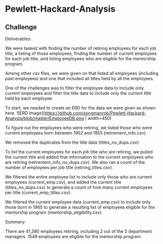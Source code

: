 # Pewlett-Hackard-Analysis
## Challenge

Deliverables:

We were tasked with finding the number of retiring employees for each job title, a listing of those employees, finding the number of current employees for each job title, and listing employees who are eligible for the mentorship program.

Among other csv files, we were given on that listed all employees (including past employees) and one that included all titles held by all the employees.

One of the challenges was to filter the employee data to include only current employees and filter the title data to include only the current title held by each employee.

To start, we needed to create an ERD for the data we were given as shown here.
![ERD Image](https://github.com/songmanrob/Pewlett-Hackard-Analysis/blob/master/EmployeeDB.png | width=450)

To figure out the employees who were retiring, we listed those who were current employees born between 1952 and 1955 (retirement_info.csv).

We removed the duplicates from the title data (titles_no_dups.csv).

To list the current employees for each job title who are retiring, we pulled the current title and added that information to the current employees who are retiring (retirement_info_no_dups.csv). We also ran a count of the number of employees per job title (retiring_titles.csv).

We filtered the entire employee list to include only those who are current employees (current_emp.csv), and added the current title (titles_no_dups.csv) to generate a count of how many current employees per title (current_emp_titles.csv).

We filtered the current employee data (current_emp.csv) to include only those born in 1965 to generate a resulting list of employees eligible for the mentorship program (mentorship_eligibility.csv).


Summary:

There are 41,380 employees retiring, including 2 out of the 5 department managers. 1549 employees are eligible for the mentorship program.
